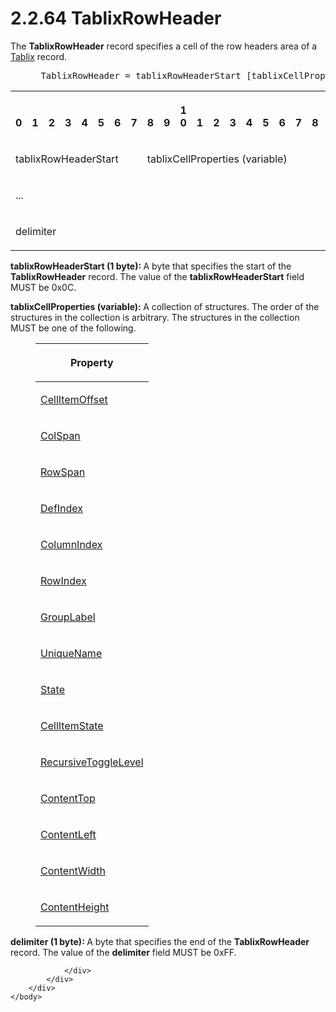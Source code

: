 <html dir="LTR" xmlns:mshelp="http://msdn.microsoft.com/mshelp" xmlns:ddue="http://ddue.schemas.microsoft.com/authoring/2003/5" xmlns:xlink="http://www.w3.org/1999/xlink" xmlns:tool="http://www.microsoft.com/tooltip">
    <head>
        <meta http-equiv="Content-Type" content="text/html; CHARSET=utf-8"></meta>
        <meta name="save" content="history"></meta>
        <title>2.2.64 TablixRowHeader</title>
        <xml>
            <mshelp:toctitle title="2.2.64 TablixRowHeader"></mshelp:toctitle>
            <mshelp:rltitle title="[MS-RPL]: TablixRowHeader"></mshelp:rltitle>
            <mshelp:keyword index="A" term="0d5c4157-00d0-4268-854f-f274a9d102fb"></mshelp:keyword>
            <mshelp:attr name="DCSext.ContentType" value="open specification"></mshelp:attr>
            <mshelp:attr name="AssetID" value="0d5c4157-00d0-4268-854f-f274a9d102fb"></mshelp:attr>
            <mshelp:attr name="TopicType" value="kbRef"></mshelp:attr>
            <mshelp:attr name="DCSext.Title" value="[MS-RPL]: TablixRowHeader" />
        </xml>
    </head>
    <body>
        <div id="header">
            <h1 class="heading">2.2.64 TablixRowHeader</h1>
        </div>
        <div id="mainSection">
            <div id="mainBody">
                <div id="allHistory" class="saveHistory"></div>
                <div id="sectionSection0" class="section" name="collapseableSection">
                    

<p>The <b>TablixRowHeader</b> record specifies a cell of the
row headers area of a <a href="f8ea94d9-d2b6-4d7f-8dc4-59faa3a98b93.htm">Tablix</a>
record.           </p>

<dl>
<dd>
<div><pre> TablixRowHeader = tablixRowHeaderStart [tablixCellProperties] delimiter
</pre></div>
</dd></dl>

<table>
 <tr>
  <th><p><br>0</p></th>
  <th><p><br>1</p></th>
  <th><p><br>2</p></th>
  <th><p><br>3</p></th>
  <th><p><br>4</p></th>
  <th><p><br>5</p></th>
  <th><p><br>6</p></th>
  <th><p><br>7</p></th>
  <th><p><br>8</p></th>
  <th><p><br>9</p></th>
  <th><p>1<br>0</p></th>
  <th><p><br>1</p></th>
  <th><p><br>2</p></th>
  <th><p><br>3</p></th>
  <th><p><br>4</p></th>
  <th><p><br>5</p></th>
  <th><p><br>6</p></th>
  <th><p><br>7</p></th>
  <th><p><br>8</p></th>
  <th><p><br>9</p></th>
  <th><p>2<br>0</p></th>
  <th><p><br>1</p></th>
  <th><p><br>2</p></th>
  <th><p><br>3</p></th>
  <th><p><br>4</p></th>
  <th><p><br>5</p></th>
  <th><p><br>6</p></th>
  <th><p><br>7</p></th>
  <th><p><br>8</p></th>
  <th><p><br>9</p></th>
  <th><p>3<br>0</p></th>
  <th><p><br>1</p></th>
 </tr>
 <tr>
  <td colspan="8">
  <p>tablixRowHeaderStart</p>
  </td>
  <td colspan="24">
  <p>tablixCellProperties
  (variable)</p>
  </td>
 </tr>
 <tr>
  <td colspan="32">
  <p>...</p>
  </td>
 </tr>
 <tr>
  <td colspan="8">
  <p>delimiter</p>
  </td>
  
 </tr>
</table>

<p><b>tablixRowHeaderStart (1 byte): </b>A byte that
specifies the start of the <b>TablixRowHeader</b> record. The value of the <b>tablixRowHeaderStart</b>
field MUST be 0x0C.</p>

<p><b>tablixCellProperties (variable): </b>A collection
of structures. The order of the structures in the collection is arbitrary. The
structures in the collection MUST be one of the following.</p>

<dl>
<dd>
<table>
 <thead>
  <tr>
   <th>
   <p>Property</p>
   </th>
  </tr>
 </thead>
 <tr>
  <td>
  <p><a href="8e25805d-b7b5-4a78-90cb-8ba979486aaf.htm">CellItemOffset</a></p>
  </td>
 </tr>
 <tr>
  <td>
  <p><a href="66f4a5ec-eba8-4eca-8c40-295cb2b6741b.htm">ColSpan</a></p>
  </td>
 </tr>
 <tr>
  <td>
  <p><a href="c08406c7-cca5-4a3f-8b43-45a19ee5b96e.htm">RowSpan</a></p>
  </td>
 </tr>
 <tr>
  <td>
  <p><a href="110d486d-a92c-40a8-90ea-8cb834b631f6.htm">DefIndex</a></p>
  </td>
 </tr>
 <tr>
  <td>
  <p><a href="99ffd749-0c2a-4b29-ba33-b99323f7abf9.htm">ColumnIndex</a></p>
  </td>
 </tr>
 <tr>
  <td>
  <p><a href="86eec3c2-78f9-4b57-83a4-c98487b15202.htm">RowIndex</a></p>
  </td>
 </tr>
 <tr>
  <td>
  <p><a href="eae0672c-cf50-4195-b654-6fa71d032535.htm">GroupLabel</a></p>
  </td>
 </tr>
 <tr>
  <td>
  <p><a href="b754f19b-363f-4318-9d61-6daef05397ea.htm">UniqueName</a></p>
  </td>
 </tr>
 <tr>
  <td>
  <p><a href="3025d1fb-b89c-42ce-b786-7256e321a9e2.htm">State</a></p>
  </td>
 </tr>
 <tr>
  <td>
  <p><a href="16650e88-e9cd-4aab-9119-d9b76fbf2b62.htm">CellItemState</a></p>
  </td>
 </tr>
 <tr>
  <td>
  <p><a href="f4a080f2-77f1-4849-ae35-ac3350f4cdd0.htm">RecursiveToggleLevel</a></p>
  </td>
 </tr>
 <tr>
  <td>
  <p><a href="f08efee9-40fe-4ea5-a7ba-fd51d328118d.htm">ContentTop</a></p>
  </td>
 </tr>
 <tr>
  <td>
  <p><a href="3afeff1d-f3fe-48d7-a894-bb22c529f181.htm">ContentLeft</a></p>
  </td>
 </tr>
 <tr>
  <td>
  <p><a href="c1d32b49-7000-4fc9-ad64-324270432c15.htm">ContentWidth</a></p>
  </td>
 </tr>
 <tr>
  <td>
  <p><a href="d3beb818-1132-4cc6-a96b-50ac45bb2a07.htm">ContentHeight</a></p>
  </td>
 </tr>
</table>
</dd></dl>

<p><b>delimiter (1 byte): </b>A byte that specifies the
end of the <b>TablixRowHeader</b> record. The value of the <b>delimiter</b>
field MUST be 0xFF.</p>


                </div>
            </div>
        </div>
    </body>
</html>